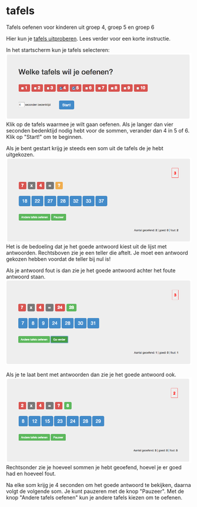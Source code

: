 # tafels
Tafels oefenen voor kinderen uit groep 4, groep 5 en groep 6

Hier kun je [tafels uitproberen](http://henkburgstra.github.io/tafels/). Lees verder voor een korte instructie.

In het startscherm kun je tafels selecteren:
![](https://github.com/henkburgstra/tafels/blob/gh-pages/selecteer_tafels.png)
Klik op de tafels waarmee je wilt gaan oefenen. Als je langer dan vier seconden bedenktijd nodig hebt
voor de sommen, verander dan 4 in 5 of 6. Klik op "Start!" om te beginnen.

Als je bent gestart krijg je steeds een som uit de tafels de je hebt uitgekozen.
![](https://github.com/henkburgstra/tafels/blob/gh-pages/vraag.png)
Het is de bedoeling dat je het goede antwoord kiest uit de lijst met antwoorden. Rechtsboven zie
je een teller die aftelt. Je moet een antwoord gekozen hebben voordat de teller bij nul is!


Als je antwoord fout is dan zie je het goede antwoord achter het foute antwoord staan.
![](https://github.com/henkburgstra/tafels/blob/gh-pages/fout_antwoord.png)

Als je te laat bent met antwoorden dan zie je het goede antwoord ook.
![](https://github.com/henkburgstra/tafels/blob/gh-pages/timeout.png)
Rechtsonder zie je hoeveel sommen je hebt geoefend, hoevel je er goed had
en hoeveel fout.
 
 Na elke som krijg je 4 seconden om het goede antwoord te bekijken, daarna volgt de volgende som.
 Je kunt pauzeren met de knop "Pauzeer". Met de knop "Andere tafels oefenen" kun je
 andere tafels kiezen om te oefenen.